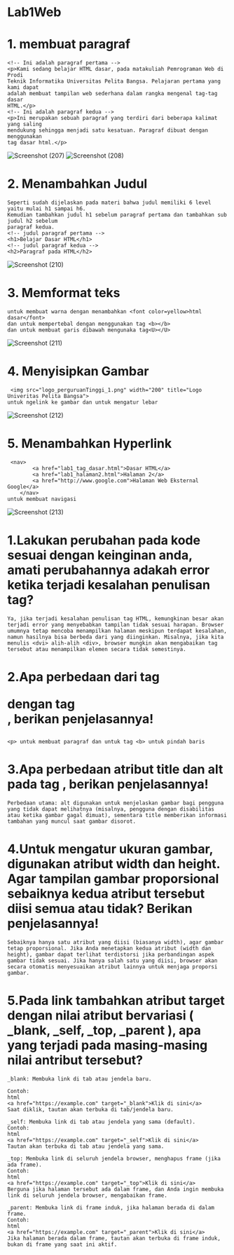 # Lab1Web
# 1. membuat paragraf
```
<!-- Ini adalah paragraf pertama --> 
<p>Kami sedang belajar HTML dasar, pada matakuliah Pemrograman Web di Prodi 
Teknik Informatika Universitas Pelita Bangsa. Pelajaran pertama yang kami dapat 
adalah membuat tampilan web sederhana dalam rangka mengenal tag-tag dasar 
HTML.</p> 
<!-- Ini adalah paragraf kedua --> 
<p>Ini merupakan sebuah paragraf yang terdiri dari beberapa kalimat yang saling 
mendukung sehingga menjadi satu kesatuan. Paragraf dibuat dengan menggunakan 
tag dasar html.</p>
```
![Screenshot (207)](https://github.com/user-attachments/assets/f0d25448-d4b6-40b0-a443-e79727422009)
![Screenshot (208)](https://github.com/user-attachments/assets/26d80d4d-1fe0-4e42-b7ca-87c7ff0dafaa)


# 2. Menambahkan Judul
```
Seperti sudah dijelaskan pada materi bahwa judul memiliki 6 level yaitu mulai h1 sampai h6. 
Kemudian tambahkan judul h1 sebelum paragraf pertama dan tambahkan sub judul h2 sebelum 
paragraf kedua.
<!-- judul paragraf pertama --> 
<h1>Belajar Dasar HTML</h1> 
<!-- judul paragraf kedua --> 
<h2>Paragraf pada HTML</h2> 
```

![Screenshot (210)](https://github.com/user-attachments/assets/4a3060a7-ae76-45ee-a74b-e6f7d7b179e7)


# 3. Memformat teks
```
untuk membuat warna dengan menambahkan <font color=yellow>html dasar</font>
dan untuk mempertebal dengan menggunakan tag <b></b>
dan untuk membuat garis dibawah mengunaka tag<U></U>
```

![Screenshot (211)](https://github.com/user-attachments/assets/16f02820-90b5-4b69-b028-40b2e362357a)

# 4. Menyisipkan Gambar 
```
 <img src="logo_perguruanTinggi_1.png" width="200" title="Logo Univeritas Pelita Bangsa">
untuk ngelink ke gambar dan untuk mengatur lebar
```

![Screenshot (212)](https://github.com/user-attachments/assets/9b6cdb1c-d2ac-4db4-9ef5-19e09cf360f7)

# 5. Menambahkan Hyperlink
```
 <nav>
        <a href="lab1_tag_dasar.html">Dasar HTML</a>
        <a href="lab1_halaman2.html">Halaman 2</a>
        <a href="http://www.google.com">Halaman Web Eksternal Google</a>
    </nav>
untuk membuat navigasi
```
![Screenshot (213)](https://github.com/user-attachments/assets/bc20f1a5-815c-46a4-bbd7-d99fbf8661af)

# 1.Lakukan perubahan pada kode sesuai dengan keinginan anda, amati perubahannya adakah error ketika terjadi kesalahan penulisan tag?
```
Ya, jika terjadi kesalahan penulisan tag HTML, kemungkinan besar akan terjadi error yang menyebabkan tampilan tidak sesuai harapan. Browser umumnya tetap mencoba menampilkan halaman meskipun terdapat kesalahan, namun hasilnya bisa berbeda dari yang diinginkan. Misalnya, jika kita menulis <dvi> alih-alih <div>, browser mungkin akan mengabaikan tag tersebut atau menampilkan elemen secara tidak semestinya.
```
# 2.Apa perbedaan dari tag <p> dengan tag <br>, berikan penjelasannya!
```
<p> untuk membuat paragraf dan untuk tag <b> untuk pindah baris
```
# 3.Apa perbedaan atribut title dan alt pada tag <img>, berikan penjelasannya! 
```
Perbedaan utama: alt digunakan untuk menjelaskan gambar bagi pengguna yang tidak dapat melihatnya (misalnya, pengguna dengan disabilitas atau ketika gambar gagal dimuat), sementara title memberikan informasi tambahan yang muncul saat gambar disorot.
```
# 4.Untuk mengatur ukuran gambar, digunakan atribut width dan height. Agar tampilan gambar proporsional sebaiknya kedua atribut tersebut diisi semua atau tidak? Berikan penjelasannya! 
```
Sebaiknya hanya satu atribut yang diisi (biasanya width), agar gambar tetap proporsional. Jika Anda menetapkan kedua atribut (width dan height), gambar dapat terlihat terdistorsi jika perbandingan aspek gambar tidak sesuai. Jika hanya salah satu yang diisi, browser akan secara otomatis menyesuaikan atribut lainnya untuk menjaga proporsi gambar.
```
# 5.Pada link tambahkan atribut target dengan nilai atribut bervariasi ( _blank, _self, _top, _parent ), apa yang terjadi pada masing-masing nilai antribut tersebut?
```
_blank: Membuka link di tab atau jendela baru.

Contoh:
html
<a href="https://example.com" target="_blank">Klik di sini</a>
Saat diklik, tautan akan terbuka di tab/jendela baru.

_self: Membuka link di tab atau jendela yang sama (default).
Contoh:
html
<a href="https://example.com" target="_self">Klik di sini</a>
Tautan akan terbuka di tab atau jendela yang sama.

_top: Membuka link di seluruh jendela browser, menghapus frame (jika ada frame).
Contoh:
html
<a href="https://example.com" target="_top">Klik di sini</a>
Berguna jika halaman tersebut ada dalam frame, dan Anda ingin membuka link di seluruh jendela browser, mengabaikan frame.

_parent: Membuka link di frame induk, jika halaman berada di dalam frame.
Contoh:
html
<a href="https://example.com" target="_parent">Klik di sini</a>
Jika halaman berada dalam frame, tautan akan terbuka di frame induk, bukan di frame yang saat ini aktif.
```
